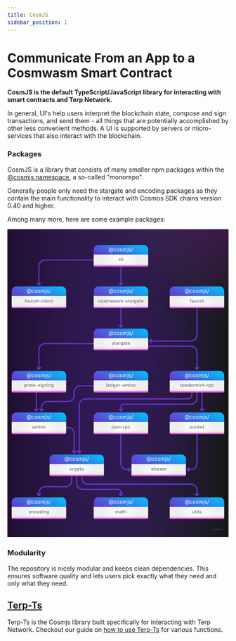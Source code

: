 ```yaml
---
title: CosmJS
sidebar_position: 1
---
```


# Communicate From an App to a Cosmwasm Smart Contract

 **CosmJS is the default TypeScript/JavaScript library for interacting with smart contracts and Terp Network.**

 In general, UI's help users interpret the blockchain state, compose and sign transactions, and send them - all things that are potentially accomplished by other less convenient methods. A UI is supported by servers or micro-services that also interact with the blockchain.

### Packages
CosmJS is a library that consists of many smaller npm packages within the [@cosmjs namespace](https://www.npmjs.com/org/cosmjs), a so-called "monorepo".

Generally people only need the stargate and encoding packages as they contain the main functionality to interact with Cosmos SDK chains version 0.40 and higher.

Among many more, here are some example packages:

![](../../../static/img/cosmjs.png)

### Modularity
The repository is nicely modular and keeps clean dependencies. This ensures software quality and lets users pick exactly what they need and only what they need.

## [Terp-Ts](https://github.com/terpnetwork/terp-ts)

Terp-Ts is the Cosmjs library built specifically for interacting with Terp Network.  Checkout our guide on [how to use Terp-Ts](../../guides/develop/front-end/client-creation) for various functions.